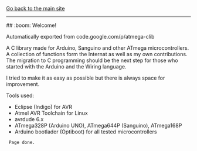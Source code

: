 [Go back to the main site](https://funlw65.github.io/)
<hr />
## :boom: Welcome!

Automatically exported from code.google.com/p/atmega-clib

A C library made for Arduino, Sanguino and other ATmega microcontrollers. 
A collection of functions form the Internat as well as my own contributions.
The migration to C programming should be the next step for those who started with the Arduino
and the Wiring language. 

I tried to make it as easy as possible but there is always space for improvement.

Tools used:
- Eclipse (Indigo) for AVR
- Atmel AVR Toolchain for Linux
- avrdude 6.x
- ATmega328P (Arduino UNO), ATmega644P (Sanguino), ATmega168P
- Arduino bootlader (Optiboot) for all tested microcontrollers

```
 Page done.
```
